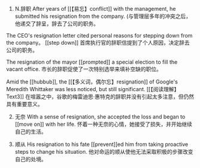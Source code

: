 1. N.辞职
After years of [[【易忘】conflict]] with the management, he submitted his resignation from the company.
(与管理层多年的冲突之后，他递交了辞呈，辞去了公司的职务。

The CEO's resignation letter cited personal reasons for stepping down from the company。    [[step down]]
首席执行官的辞职信提到了个人原因，决定辞去公司的职务。

The resignation of the mayor [[prompted]] a special election to fill the vacant office.
市长的辞职促使了一次特别选举来填补空缺的职位。

Amid the [[hubbub]], the [[【多义词，偶尔忘】resignation]] of Google's Meredith Whittaker was less noticed, but still significant. [[【阅读理解】 Text3]]
在喧嚣之中，谷歌的梅雷迪思·惠特克的辞职并没有引起太多注意，但仍然具有重要意义。

2. 无奈
With a sense of resignation, she accepted the loss and began to [[move on]] with her life.
怀着一种无奈的心情，她接受了损失，并开始继续自己的生活。

3. 顺从
His resignation to his fate [[prevent]]ed him from taking proactive steps to change his situation.
他对命运的顺从使他无法采取积极的步骤改变自己的处境。

